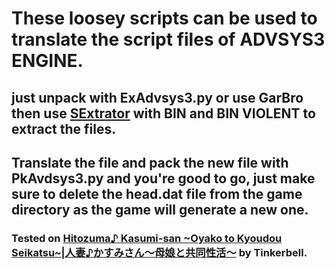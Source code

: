 # These loosey scripts can be used to translate the script files of ADVSYS3 ENGINE.

## just unpack with ExAdvsys3.py or use GarBro then use [SExtrator](https://github.com/satan53x/SExtractor) with BIN and BIN VIOLENT to extract the files.
## Translate the file and pack the new file with PkAvdsys3.py and you're good to go, just make sure to delete the head.dat file from the game directory as the game will generate a new one.

### Tested on [Hitozuma♪ Kasumi-san ~Oyako to Kyoudou Seikatsu~|人妻♪かすみさん～母娘と共同性活～](https://vndb.org/v2879) by Tinkerbell.
